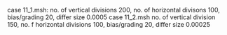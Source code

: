 
case 11_1.msh: no. of vertical divisions 200, no. of horizontal divisons 100, bias/grading 20, differ size 0.0005
case 11_2.msh  no. of vertical division 150, no. f horizontal divisions 100, bias/grading 20, differ size 0.00025
